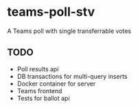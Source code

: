 # teams-poll-stv
A Teams poll with single transferrable votes

TODO
-----

* Poll results api
* DB transactions for multi-query inserts
* Docker container for server
* Teams frontend
* Tests for ballot api
